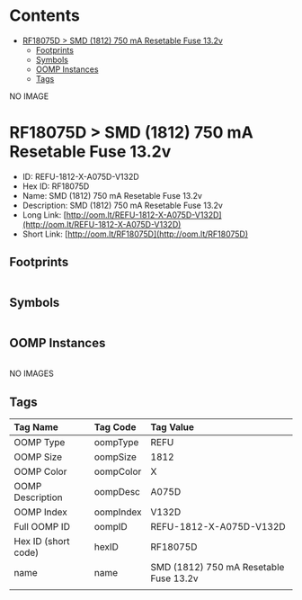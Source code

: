 



Contents
========

* [RF18075D > SMD (1812) 750 mA Resetable Fuse 13.2v](#rf18075d--smd-1812-750-ma-resetable-fuse-132v)
	* [Footprints](#footprints)
	* [Symbols](#symbols)
	* [OOMP Instances](#oomp-instances)
	* [Tags](#tags)
  
NO IMAGE  
# RF18075D > SMD (1812) 750 mA Resetable Fuse 13.2v

- ID: REFU-1812-X-A075D-V132D
- Hex ID: RF18075D
- Name: SMD (1812) 750 mA Resetable Fuse 13.2v
- Description: SMD (1812) 750 mA Resetable Fuse 13.2v
- Long Link: [http://oom.lt/REFU-1812-X-A075D-V132D](http://oom.lt/REFU-1812-X-A075D-V132D)
- Short Link: [http://oom.lt/RF18075D](http://oom.lt/RF18075D)

## Footprints
  

||||
| :--- | :--- | :--- |

## Symbols
  

||||
| :--- | :--- | :--- |

## OOMP Instances
  

||||
| :--- | :--- | :--- |
  
NO IMAGES  
## Tags
  

|Tag Name|Tag Code|Tag Value|
| :--- | :--- | :--- |
|OOMP Type|oompType|REFU|
|OOMP Size|oompSize|1812|
|OOMP Color|oompColor|X|
|OOMP Description|oompDesc|A075D|
|OOMP Index|oompIndex|V132D|
|Full OOMP ID|oompID|REFU-1812-X-A075D-V132D|
|Hex ID (short code)|hexID|RF18075D|
|name|name|SMD (1812) 750 mA Resetable Fuse 13.2v|
||||
